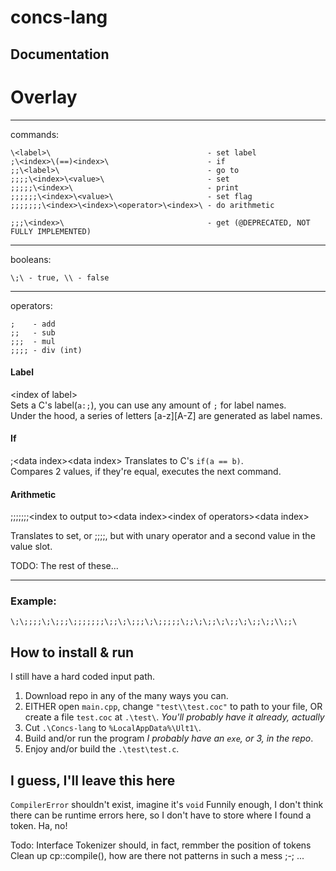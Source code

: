 # concs-lang

## Documentation


# Overlay
---
commands:
```
\<label>\                                   - set label
;\<index>\(==)<index>\                      - if
;;\<label>\                                 - go to
;;;;\<index>\<value>\                       - set
;;;;;\<index>\                              - print
;;;;;;\<index>\<value>\                     - set flag
;;;;;;;\<index>\<index>\<operator>\<index>\ - do arithmetic

;;;\<index>\                                - get (@DEPRECATED, NOT FULLY IMPLEMENTED)
```
---
booleans: 
```
\;\ - true, \\ - false
```
---
operators:
```
;    - add
;;   - sub
;;;  - mul
;;;; - div (int)
```
#### Label
\<index of label>\
Sets a C's label(`a:;`), you can use any amount of `;` for label names.   
Under the hood, a series of letters [a-z][A-Z] are generated as label names.

#### If
;\<data index>\<data index>
Translates to C's `if(a == b)`.  
Compares 2 values, if they're equal, executes the next command.  

#### Arithmetic
;;;;;;;\<index to output to>\<data index>\<index of operators>\<data index>

Translates to set, or ;;;;, but with unary operator and a second value in the value slot.

TODO: The rest of these...

---
### Example:
```
\;\;;;;\;\;;;\;;;;;;;\;;\;\;;;\;\;;;;;\;;\;\;;\;\;;\;\;;\;;\\;;\
```

## How to install & run

I still have a hard coded input path.

1. Download repo in any of the many ways you can.
2. EITHER open `main.cpp`, change `"test\\test.coc"` to path to your file,
   OR     create a file `test.coc` at `.\test\`. *You'll probably have it already, actually*
3. Cut `.\Concs-lang` to `%LocalAppData%\Ult1\`.
4. Build and/or run the program *I probably have an `exe`, or 3, in the repo*.
5. Enjoy and/or build the `.\test\test.c`.



## I guess, I'll leave this here

`CompilerError` shouldn't exist, imagine it's `void`
Funnily enough, I don't think there can be runtime errors here, so I don't have to store where I found a token. Ha, no!

Todo:
  Interface
  Tokenizer should, in fact, remmber the position of tokens
  Clean up cp::compile(), how are there not patterns in such a mess ;-;
  ...
